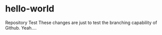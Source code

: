 # hello-world
Repository Test
These changes are just to test the branching capability of Github. Yeah....
